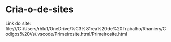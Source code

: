 # Cria-o-de-sites
Link do site:
file:///C:/Users/rhlu1/OneDrive/%C3%81rea%20de%20Trabalho/Rhaniery/Codigos%20Vs/.vscode/Primeirosite.html/Primeirosite.html
